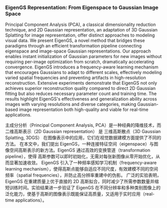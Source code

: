 ### EigenGS Representation: From Eigenspace to Gaussian Image Space

Principal Component Analysis (PCA), a classical dimensionality reduction technique, and 2D Gaussian representation, an adaptation of 3D Gaussian Splatting for image representation, offer distinct approaches to modeling visual data. We present EigenGS, a novel method that bridges these paradigms through an efficient transformation pipeline connecting eigenspace and image-space Gaussian representations. Our approach enables instant initialization of Gaussian parameters for new images without requiring per-image optimization from scratch, dramatically accelerating convergence. EigenGS introduces a frequency-aware learning mechanism that encourages Gaussians to adapt to different scales, effectively modeling varied spatial frequencies and preventing artifacts in high-resolution reconstruction. Extensive experiments demonstrate that EigenGS not only achieves superior reconstruction quality compared to direct 2D Gaussian fitting but also reduces necessary parameter count and training time. The results highlight EigenGS's effectiveness and generalization ability across images with varying resolutions and diverse categories, making Gaussian-based image representation both high-quality and viable for real-time applications.

主成分分析（Principal Component Analysis, PCA）是一种经典的降维技术，而 二维高斯表示（2D Gaussian representation） 是 三维高斯散点（3D Gaussian Splatting, 3DGS） 在图像表示中的应用，它们在视觉数据建模方面提供了不同的方法。
在本文中，我们提出 EigenGS，一种连接特征空间（eigenspace）与图像空间高斯表示的新方法。EigenGS 通过高效的变换管道（transformation pipeline），使得 高斯参数可以即时初始化，无需对每张新图像从零开始优化，从而显著加速收敛。
EigenGS 引入了一种频率感知学习机制（frequency-aware learning mechanism），使得高斯点能够自适应不同尺度，有效建模不同的空间频率（spatial frequencies），并防止高分辨率重建中的伪影。
广泛的实验表明，EigenGS 在重建质量上优于直接的 2D 高斯拟合，同时减少了所需参数数量并缩短训练时间。实验结果进一步验证了 EigenGS 在不同分辨率和多种类别图像上的泛化能力，使基于高斯的图像表示既能保证高质量，又适用于实时应用（real-time applications）。
